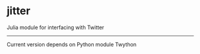 jitter
======

Julia module for interfacing with Twitter

-------

Current version depends on Python module Twython




